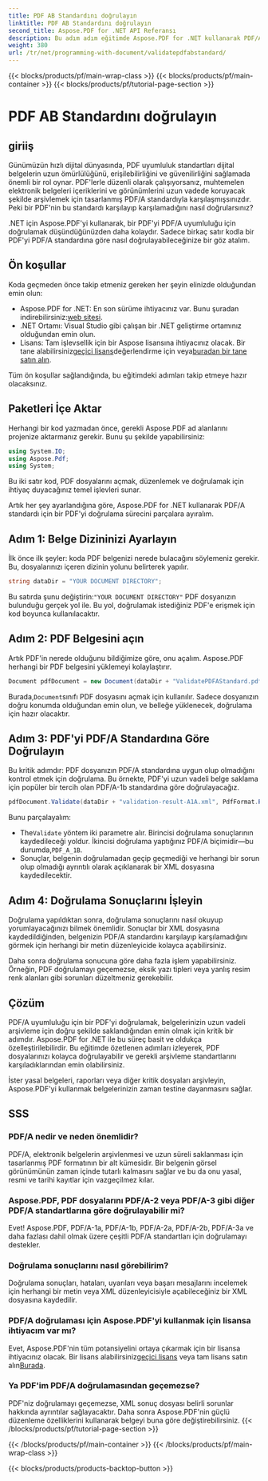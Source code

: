 ```yaml
---
title: PDF AB Standardını doğrulayın
linktitle: PDF AB Standardını doğrulayın
second_title: Aspose.PDF for .NET API Referansı
description: Bu adım adım eğitimde Aspose.PDF for .NET kullanarak PDF/A-1b standardı için bir PDF'yi nasıl doğrulayacağınızı öğrenin. Uzun vadeli arşivleme için uyumluluğu sağlayın.
weight: 380
url: /tr/net/programming-with-document/validatepdfabstandard/
---
```


{{< blocks/products/pf/main-wrap-class >}}
{{< blocks/products/pf/main-container >}}
{{< blocks/products/pf/tutorial-page-section >}}

# PDF AB Standardını doğrulayın

## giriiş

Günümüzün hızlı dijital dünyasında, PDF uyumluluk standartları dijital belgelerin uzun ömürlülüğünü, erişilebilirliğini ve güvenilirliğini sağlamada önemli bir rol oynar. PDF'lerle düzenli olarak çalışıyorsanız, muhtemelen elektronik belgeleri içeriklerini ve görünümlerini uzun vadede koruyacak şekilde arşivlemek için tasarlanmış PDF/A standardıyla karşılaşmışsınızdır. Peki bir PDF'nin bu standardı karşılayıp karşılamadığını nasıl doğrularsınız?

.NET için Aspose.PDF'yi kullanarak, bir PDF'yi PDF/A uyumluluğu için doğrulamak düşündüğünüzden daha kolaydır. Sadece birkaç satır kodla bir PDF'yi PDF/A standardına göre nasıl doğrulayabileceğinize bir göz atalım. 


## Ön koşullar

Koda geçmeden önce takip etmeniz gereken her şeyin elinizde olduğundan emin olun:

-  Aspose.PDF for .NET: En son sürüme ihtiyacınız var. Bunu şuradan indirebilirsiniz:[web sitesi](https://releases.aspose.com/pdf/net/).
- .NET Ortamı: Visual Studio gibi çalışan bir .NET geliştirme ortamınız olduğundan emin olun.
-  Lisans: Tam işlevsellik için bir Aspose lisansına ihtiyacınız olacak. Bir tane alabilirsiniz[geçici lisans](https://purchase.aspose.com/temporary-license/)değerlendirme için veya[buradan bir tane satın alın](https://purchase.aspose.com/buy).

Tüm ön koşullar sağlandığında, bu eğitimdeki adımları takip etmeye hazır olacaksınız.

## Paketleri İçe Aktar

Herhangi bir kod yazmadan önce, gerekli Aspose.PDF ad alanlarını projenize aktarmanız gerekir. Bunu şu şekilde yapabilirsiniz:

```csharp
using System.IO;
using Aspose.Pdf;
using System;
```

Bu iki satır kod, PDF dosyalarını açmak, düzenlemek ve doğrulamak için ihtiyaç duyacağınız temel işlevleri sunar.

Artık her şey ayarlandığına göre, Aspose.PDF for .NET kullanarak PDF/A standardı için bir PDF'yi doğrulama sürecini parçalara ayıralım.

## Adım 1: Belge Dizininizi Ayarlayın

İlk önce ilk şeyler: koda PDF belgenizi nerede bulacağını söylemeniz gerekir. Bu, dosyalarınızı içeren dizinin yolunu belirterek yapılır.

```csharp
string dataDir = "YOUR DOCUMENT DIRECTORY";
```

 Bu satırda şunu değiştirin:`"YOUR DOCUMENT DIRECTORY"` PDF dosyanızın bulunduğu gerçek yol ile. Bu yol, doğrulamak istediğiniz PDF'e erişmek için kod boyunca kullanılacaktır.

## Adım 2: PDF Belgesini açın

Artık PDF'in nerede olduğunu bildiğimize göre, onu açalım. Aspose.PDF herhangi bir PDF belgesini yüklemeyi kolaylaştırır.

```csharp
Document pdfDocument = new Document(dataDir + "ValidatePDFAStandard.pdf");
```

 Burada,`Document`sınıfı PDF dosyasını açmak için kullanılır. Sadece dosyanızın doğru konumda olduğundan emin olun, ve belleğe yüklenecek, doğrulama için hazır olacaktır.

## Adım 3: PDF'yi PDF/A Standardına Göre Doğrulayın

Bu kritik adımdır: PDF dosyanızın PDF/A standardına uygun olup olmadığını kontrol etmek için doğrulama. Bu örnekte, PDF'yi uzun vadeli belge saklama için popüler bir tercih olan PDF/A-1b standardına göre doğrulayacağız.

```csharp
pdfDocument.Validate(dataDir + "validation-result-A1A.xml", PdfFormat.PDF_A_1B);
```

Bunu parçalayalım:
-  The`Validate` yöntem iki parametre alır. Birincisi doğrulama sonuçlarının kaydedileceği yoldur. İkincisi doğrulama yaptığınız PDF/A biçimidir—bu durumda,`PDF_A_1B`.
- Sonuçlar, belgenin doğrulamadan geçip geçmediği ve herhangi bir sorun olup olmadığı ayrıntılı olarak açıklanarak bir XML dosyasına kaydedilecektir.

## Adım 4: Doğrulama Sonuçlarını İşleyin

Doğrulama yapıldıktan sonra, doğrulama sonuçlarını nasıl okuyup yorumlayacağınızı bilmek önemlidir. Sonuçlar bir XML dosyasına kaydedildiğinden, belgenizin PDF/A standardını karşılayıp karşılamadığını görmek için herhangi bir metin düzenleyicide kolayca açabilirsiniz.

Daha sonra doğrulama sonucuna göre daha fazla işlem yapabilirsiniz. Örneğin, PDF doğrulamayı geçemezse, eksik yazı tipleri veya yanlış resim renk alanları gibi sorunları düzeltmeniz gerekebilir.

## Çözüm

PDF/A uyumluluğu için bir PDF'yi doğrulamak, belgelerinizin uzun vadeli arşivleme için doğru şekilde saklandığından emin olmak için kritik bir adımdır. Aspose.PDF for .NET ile bu süreç basit ve oldukça özelleştirilebilirdir. Bu eğitimde özetlenen adımları izleyerek, PDF dosyalarınızı kolayca doğrulayabilir ve gerekli arşivleme standartlarını karşıladıklarından emin olabilirsiniz.

İster yasal belgeleri, raporları veya diğer kritik dosyaları arşivleyin, Aspose.PDF'yi kullanmak belgelerinizin zaman testine dayanmasını sağlar.

## SSS

### PDF/A nedir ve neden önemlidir?
PDF/A, elektronik belgelerin arşivlenmesi ve uzun süreli saklanması için tasarlanmış PDF formatının bir alt kümesidir. Bir belgenin görsel görünümünün zaman içinde tutarlı kalmasını sağlar ve bu da onu yasal, resmi ve tarihi kayıtlar için vazgeçilmez kılar.

### Aspose.PDF, PDF dosyalarını PDF/A-2 veya PDF/A-3 gibi diğer PDF/A standartlarına göre doğrulayabilir mi?
Evet! Aspose.PDF, PDF/A-1a, PDF/A-1b, PDF/A-2a, PDF/A-2b, PDF/A-3a ve daha fazlası dahil olmak üzere çeşitli PDF/A standartları için doğrulamayı destekler.

### Doğrulama sonuçlarını nasıl görebilirim?
Doğrulama sonuçları, hataları, uyarıları veya başarı mesajlarını incelemek için herhangi bir metin veya XML düzenleyicisiyle açabileceğiniz bir XML dosyasına kaydedilir.

### PDF/A doğrulaması için Aspose.PDF'yi kullanmak için lisansa ihtiyacım var mı?
 Evet, Aspose.PDF'nin tüm potansiyelini ortaya çıkarmak için bir lisansa ihtiyacınız olacak. Bir lisans alabilirsiniz[geçici lisans](https://purchase.aspose.com/temporary-license/) veya tam lisans satın alın[Burada](https://purchase.aspose.com/buy).

### Ya PDF'im PDF/A doğrulamasından geçemezse?
PDF'niz doğrulamayı geçemezse, XML sonuç dosyası belirli sorunlar hakkında ayrıntılar sağlayacaktır. Daha sonra Aspose.PDF'nin güçlü düzenleme özelliklerini kullanarak belgeyi buna göre değiştirebilirsiniz.
{{< /blocks/products/pf/tutorial-page-section >}}

{{< /blocks/products/pf/main-container >}}
{{< /blocks/products/pf/main-wrap-class >}}

{{< blocks/products/products-backtop-button >}}
